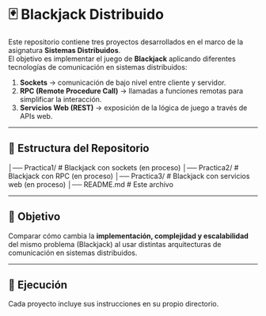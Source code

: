# 🃏 Blackjack Distribuido  

Este repositorio contiene tres proyectos desarrollados en el marco de la asignatura **Sistemas Distribuidos**.  
El objetivo es implementar el juego de **Blackjack** aplicando diferentes tecnologías de comunicación en sistemas distribuidos:  

1. **Sockets** → comunicación de bajo nivel entre cliente y servidor.  
2. **RPC (Remote Procedure Call)** → llamadas a funciones remotas para simplificar la interacción.  
3. **Servicios Web (REST)** → exposición de la lógica de juego a través de APIs web.  

---

## 📂 Estructura del Repositorio
│── Practica1/ # Blackjack con sockets (en proceso)
│── Practica2/ # Blackjack con RPC (en proceso)
│── Practica3/ # Blackjack con servicios web (en proceso)
│── README.md # Este archivo

---

## 🎯 Objetivo
Comparar cómo cambia la **implementación, complejidad y escalabilidad** del mismo problema (Blackjack) al usar distintas arquitecturas de comunicación en sistemas distribuidos.  

---

## 🚀 Ejecución
Cada proyecto incluye sus instrucciones en su propio directorio.  
